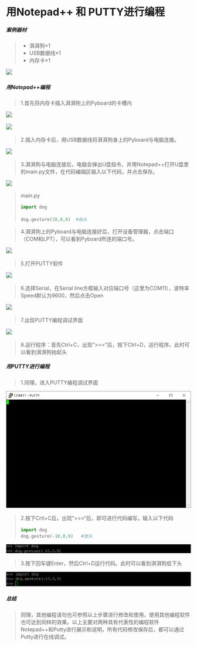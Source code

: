 # 用Notepad++ 和 PUTTY进行编程

##### 案例器材

>* 湃湃狗×1
>* USB数据线×1
>* 内存卡×1

![](/pic/ch3/3.2.1/1.png)

##### 用Notepad++编程

>1.首先将内存卡插入湃湃狗上的Pyboard的卡槽内

![](/pic/ch3/3.2.1/2.png)

![](/pic/ch3/3.2.1/3.png)

>2.插入内存卡后，用USB数据线将湃湃狗身上的Pyboard与电脑连接。

![](/pic/ch3/3.2.1/4.png)

>3.湃湃狗与电脑连接后，电脑会弹出U盘指令，并用Notepad++打开U盘里的main.py文件，在代码编辑区输入以下代码，并点击保存。

![](/pic/ch3/3.2.1/5.png)

>main.py
>
>
>```python
>import dog
>
>dog.gesture(10,0,0)  #抬头
>```

>4.湃湃狗上的Pyboard与电脑连接好后，打开设备管理器，点击端口（COM和LPT），可以看到Pyboard所连的端口号。

![](/pic/ch3/3.2.1/7.png)

>5.打开PUTTY软件

![](/pic/ch3/3.2.1/8.png)

>6.选择Serial，在Serial line方框输入对应端口号（这里为COM11），波特率Speed默认为9600，然后点击Open

![](/pic/ch3/3.2.1/9.png)

>7.出现PUTTY编程调试界面

![](/pic/ch3/3.2.1/10.png)

>8.运行程序：首先Ctrl+C，出现“>>>”后，按下Ctrl+D，运行程序。此时可以看到湃湃狗抬起头

##### 用PUTTY进行编程

>1.同理，进入PUTTY编程调试界面

![](/pic/ch3/3.2.1/11.png)

>2.按下Crtl+C后，出现”>>>“后，即可进行代码编写。输入以下代码
>
>```python
>import dog
>dog.gesture(-10,0,0)   #低头
>```

![](/pic/ch3/3.2.1/12.png)

>3.按下回车键Enter，然后Ctrl+D运行代码。此时可以看到湃湃狗低下头

![](/pic/ch3/3.2.1/13.png)

##### 总结
>同理，其他编程语句也可参照以上步骤进行修改和使用，使用其他编程软件也可达到同样的效果。以上主要对两种具有代表性的编程软件Notepad++和Putty进行展示和说明，所有代码修改保存后，都可以通过Putty进行在线调试。